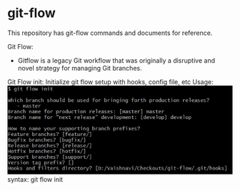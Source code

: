 # git-flow
This repository has git-flow commands and documents for reference.

Git Flow:
- Gitflow is a legacy Git workflow that was originally a disruptive and novel strategy for managing Git branches. 


Git Flow init: Initialize git flow setup with hooks, config file, etc
Usage: ![Git init command usage](image.png)
syntax: git flow init

